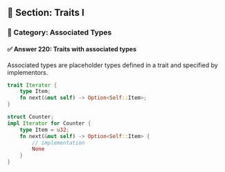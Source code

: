 ## 📘 Section: Traits I  
### 🔹 Category: Associated Types  
#### ✅ Answer 220: Traits with associated types

Associated types are placeholder types defined in a trait and specified by implementors.

```rust
trait Iterator {
    type Item;
    fn next(&mut self) -> Option<Self::Item>;
}

struct Counter;
impl Iterator for Counter {
    type Item = u32;
    fn next(&mut self) -> Option<Self::Item> {
        // implementation
        None
    }
}
```
